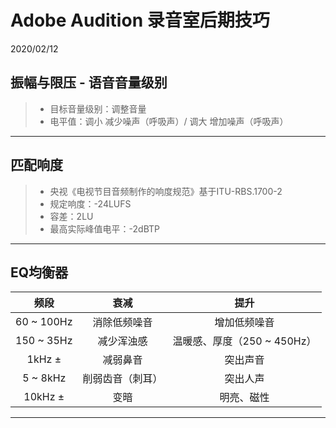 # Adobe Audition 录音室后期技巧
2020/02/12

## 振幅与限压 - 语音音量级别

> - 目标音量级别：调整音量
> - 电平值：调小 减少噪声（呼吸声）/ 调大 增加噪声（呼吸声）
------
## 匹配响度
> - 央视《电视节目音频制作的响度规范》基于ITU-RBS.1700-2
> - 规定响度：-24LUFS
> - 容差：2LU
> - 最高实际峰值电平：-2dBTP

------

## EQ均衡器

|    频段    |       衰减       |            提升             |
| :--------: | :--------------: | :-------------------------: |
| 60 ~ 100Hz |   消除低频噪音   |        增加低频噪音         |
| 150 ~ 35Hz |    减少浑浊感    | 温暖感、厚度（250 ~ 450Hz） |
|   1kHz ±   |     减弱鼻音     |          突出声音           |
|  5 ~ 8kHz  | 削弱齿音（刺耳） |          突出人声           |
|  10kHz ±   |       变暗       |         明亮、磁性          |

------